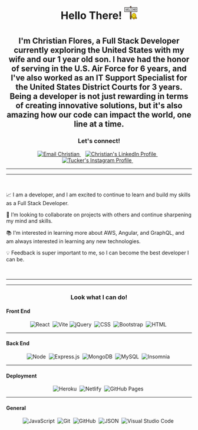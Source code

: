 <h1 align="center">
    Hello There! <img height="35px" width="35px" src="./images/welcome.gif"/> 
<h1>

<h2 align="center">
I'm Christian Flores, a Full Stack Developer currently exploring the United States with my wife and our 1 year old son. I have had the honor of serving in the U.S. Air Force for 6 years, and I've also worked as an IT Support Specialist for the United States District Courts for 3 years. 
Being a developer is not just rewarding in terms of creating innovative solutions, but it's also amazing how our code can impact the world, one line at a time.
</h2>

<h3 align="center">
    Let's connect!
</h3>

<p align="center">
    <a href="mailto:Floresc712@yahoo.com">
        <img src="https://img.shields.io/badge/Yahoo!-6001D2?style=for-the-badge&logo=Yahoo!&logoColor=white" 
            alt="Email Christian"/>
    </a>&nbsp;&nbsp;
    <a href="https://www.linkedin.com/in/christian-flores-197557163/">
        <img src="https://img.shields.io/badge/LinkedIn-0077B5?style=for-the-badge&logo=linkedin&logoColor=white" 
            alt="Christian's LinkedIn Profile"/>
    </a>&nbsp;&nbsp;
    <a href="https://www.instagram.com/ambitiousflo_/?hl=en">
        <img src="https://img.shields.io/badge/Instagram-E4405F?style=for-the-badge&logo=instagram&logoColor=white" 
            alt="Tucker's Instagram Profile"/>
    </a>&nbsp;&nbsp;
</p>

---

---

<br>
 
📈 I am a developer, and I am excited to continue to learn and build my skills as a Full Stack Developer.

🤝 I’m looking to collaborate on projects with others and continue sharpening my mind and skills.

📚 I'm interested in learning more about AWS, Angular, and GraphQL, and am always interested in learning any new technologies.

💡 Feedback is super important to me, so I can become the best developer I can be.

<br>

---

---

<h3 align="center">Look what I can do!</h3>

#### Front End

<div align="center">

![React](https://img.shields.io/badge/React-20232A?style=for-the-badge&logo=react&logoColor=61DAFB)&nbsp;
![Vite](https://img.shields.io/badge/vite-%23646CFF.svg?style=for-the-badge&logo=vite&logoColor=white)
![jQuery](https://img.shields.io/badge/jQuery-0769AD?style=for-the-badge&logo=jquery&logoColor=white)&nbsp;
![CSS](https://img.shields.io/badge/CSS3-1572B6?style=for-the-badge&logo=css3&logoColor=white)&nbsp;
![Bootstrap](https://img.shields.io/badge/Bootstrap-563D7C?style=for-the-badge&logo=bootstrap&logoColor=white)&nbsp;
![HTML](https://img.shields.io/badge/HTML5-E34F26?style=for-the-badge&logo=html5&logoColor=white)&nbsp;

</div>

---

#### Back End

<div align="center">

![Node](https://img.shields.io/badge/Node.js-339933?style=for-the-badge&logo=nodedotjs&logoColor=white)&nbsp;
![Express.js](https://img.shields.io/badge/Express.js-000000?style=for-the-badge&logo=express&logoColor=white)&nbsp;
![MongoDB](https://img.shields.io/badge/MongoDB-4EA94B?style=for-the-badge&logo=mongodb&logoColor=white)&nbsp;
![MySQL](https://img.shields.io/badge/MySQL-coral?style=for-the-badge&logo=mysql&logoColor=darkblue)&nbsp;
![Insomnia](https://img.shields.io/badge/Insomnia-5849be?style=for-the-badge&logo=Insomnia&logoColor=white)&nbsp;

</div>

---

#### Deployment

<div align="center">

![Heroku](https://img.shields.io/badge/Heroku-430098?style=for-the-badge&logo=heroku&logoColor=white)&nbsp;
![Netlify](https://img.shields.io/badge/Netlify-00C7B7?style=for-the-badge&logo=netlify&logoColor=white)&nbsp;
![GitHub Pages](https://img.shields.io/badge/GitHub%20Pages-00C7B7?style=for-the-badge&logo=github&logoColor=white)&nbsp;

</div>

---

#### General

<div align="center">

![JavaScript](https://img.shields.io/badge/JavaScript-323330?style=for-the-badge&logo=javascript&logoColor=F7DF1E)&nbsp;
![Git](https://img.shields.io/badge/Git-F05032?style=for-the-badge&logo=git&logoColor=white)&nbsp;
![GitHub](https://img.shields.io/badge/GitHub-100000?style=for-the-badge&logo=github&logoColor=white)&nbsp;
![JSON](https://img.shields.io/badge/json-5E5C5C?style=for-the-badge&logo=json&logoColor=white)&nbsp;
![Visual Studio Code](https://img.shields.io/badge/Visual_Studio_Code-0078D4?style=for-the-badge&logo=visual%20studio%20code&logoColor=white)&nbsp;

</div>

<br>
<br>

